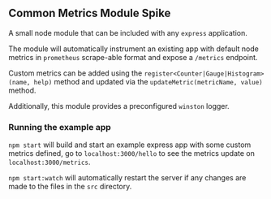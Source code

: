 ## Common Metrics Module Spike

A small node module that can be included with any `express` application.

The module will automatically instrument an existing app with default node metrics in `prometheus` scrape-able format and expose a `/metrics` endpoint.

Custom metrics can be added using the `register<Counter|Gauge|Histogram>(name, help)` method and updated via the `updateMetric(metricName, value)` method.

Additionally, this module provides a preconfigured `winston` logger.

### Running the example app

`npm start` will build and start an example express app with some custom metrics defined, go to `localhost:3000/hello` to see the metrics update on `localhost:3000/metrics`.

`npm start:watch` will automatically restart the server if any changes are made to the files in the `src` directory.
